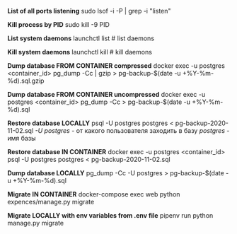 **List of all ports listening**
sudo lsof -i -P | grep -i "listen" 

**Kill process by PID**
sudo kill -9 PID 

**List system daemons**
launchctl list # list daemons 

**Kill system daemons**
launchctl kill # kill daemons

 **Dump database FROM CONTAINER compressed**
docker exec -u postgres <container_id> pg_dump -Cc | gzip > pg-backup-$(date -u +%Y-%m-%d).sql.gzip 

**Dump database FROM CONTAINER uncompressed**
docker exec -u postgres <container_id> pg_dump -Cc > pg-backup-$(date -u +%Y-%m-%d).sql 

**Restore database LOCALLY** 
psql -U postgres postgres < pg-backup-2020-11-02.sql 
*-U postgres* - от какого пользователя заходить в базу
*postgres* - имя базы

**Restore database IN CONTAINER**
docker exec -u postgres <container_id> psql -U postgres postgres < pg-backup-2020-11-02.sql

**Dump database LOCALLY**
pg_dump -Cc -U postgres > pg-backup-$(date -u +%Y-%m-%d).sql 

**Migrate IN CONTAINER**
docker-compose exec web python expences/manage.py migrate

**Migrate LOCALLY with env variables from .env file**
pipenv run python manage.py migrate


